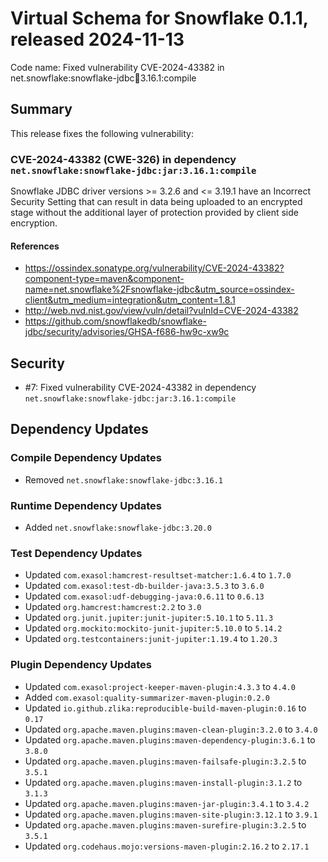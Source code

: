 # Virtual Schema for Snowflake 0.1.1, released 2024-11-13

Code name: Fixed vulnerability CVE-2024-43382 in net.snowflake:snowflake-jdbc:jar:3.16.1:compile

## Summary

This release fixes the following vulnerability:

### CVE-2024-43382 (CWE-326) in dependency `net.snowflake:snowflake-jdbc:jar:3.16.1:compile`
Snowflake JDBC driver versions >= 3.2.6 and <= 3.19.1 have an Incorrect Security Setting that can result in data being uploaded to an encrypted stage without the additional layer of protection provided by client side encryption.
#### References
* https://ossindex.sonatype.org/vulnerability/CVE-2024-43382?component-type=maven&component-name=net.snowflake%2Fsnowflake-jdbc&utm_source=ossindex-client&utm_medium=integration&utm_content=1.8.1
* http://web.nvd.nist.gov/view/vuln/detail?vulnId=CVE-2024-43382
* https://github.com/snowflakedb/snowflake-jdbc/security/advisories/GHSA-f686-hw9c-xw9c

## Security

* #7: Fixed vulnerability CVE-2024-43382 in dependency `net.snowflake:snowflake-jdbc:jar:3.16.1:compile`

## Dependency Updates

### Compile Dependency Updates

* Removed `net.snowflake:snowflake-jdbc:3.16.1`

### Runtime Dependency Updates

* Added `net.snowflake:snowflake-jdbc:3.20.0`

### Test Dependency Updates

* Updated `com.exasol:hamcrest-resultset-matcher:1.6.4` to `1.7.0`
* Updated `com.exasol:test-db-builder-java:3.5.3` to `3.6.0`
* Updated `com.exasol:udf-debugging-java:0.6.11` to `0.6.13`
* Updated `org.hamcrest:hamcrest:2.2` to `3.0`
* Updated `org.junit.jupiter:junit-jupiter:5.10.1` to `5.11.3`
* Updated `org.mockito:mockito-junit-jupiter:5.10.0` to `5.14.2`
* Updated `org.testcontainers:junit-jupiter:1.19.4` to `1.20.3`

### Plugin Dependency Updates

* Updated `com.exasol:project-keeper-maven-plugin:4.3.3` to `4.4.0`
* Added `com.exasol:quality-summarizer-maven-plugin:0.2.0`
* Updated `io.github.zlika:reproducible-build-maven-plugin:0.16` to `0.17`
* Updated `org.apache.maven.plugins:maven-clean-plugin:3.2.0` to `3.4.0`
* Updated `org.apache.maven.plugins:maven-dependency-plugin:3.6.1` to `3.8.0`
* Updated `org.apache.maven.plugins:maven-failsafe-plugin:3.2.5` to `3.5.1`
* Updated `org.apache.maven.plugins:maven-install-plugin:3.1.2` to `3.1.3`
* Updated `org.apache.maven.plugins:maven-jar-plugin:3.4.1` to `3.4.2`
* Updated `org.apache.maven.plugins:maven-site-plugin:3.12.1` to `3.9.1`
* Updated `org.apache.maven.plugins:maven-surefire-plugin:3.2.5` to `3.5.1`
* Updated `org.codehaus.mojo:versions-maven-plugin:2.16.2` to `2.17.1`
